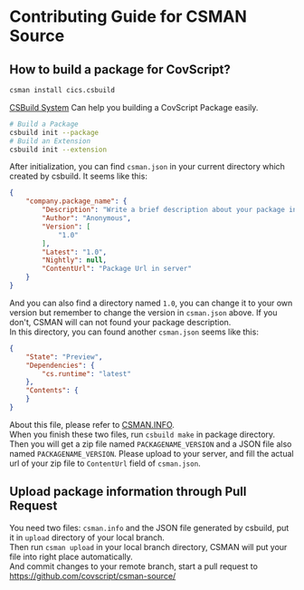 # Contributing Guide for CSMAN Source
## How to build a package for CovScript?
```sh
csman install cics.csbuild
```
[CSBuild System](https://github.com/covscript/csbuild) Can help you building a CovScript Package easily.
```sh
# Build a Package
csbuild init --package
# Build an Extension
csbuild init --extension
```
After initialization, you can find `csman.json` in your current directory which created by csbuild. It seems like this:
```json
{
    "company.package_name": {
        "Description": "Write a brief description about your package in a line",
        "Author": "Anonymous",
        "Version": [
            "1.0"
        ],
        "Latest": "1.0",
        "Nightly": null,
        "ContentUrl": "Package Url in server"
    }
}
```
And you can also find a directory named `1.0`, 
you can change it to your own version but remember to change the version in `csman.json` above. 
If you don't, CSMAN will can not found your package description.  
In this directory, you can found another `csman.json` seems like this:
```json
{
    "State": "Preview",
    "Dependencies": {
        "cs.runtime": "latest"
    },
    "Contents": {
    }
}
```
About this file, please refer to [CSMAN.INFO](http://csman.info/).  
When you finish these two files, run `csbuild make` in package directory. 
Then you will get a zip file named `PACKAGENAME_VERSION` and a JSON file also named `PACKAGENAME_VERSION`. 
Please upload to your server, and fill the actual url of your zip file to `ContentUrl` field of `csman.json`. 
## Upload package information through Pull Request
You need two files: `csman.info` and the JSON file generated by csbuild, put it in `upload` directory of your local branch.  
Then run `csman upload` in your local branch directory, CSMAN will put your file into right place automatically.  
And commit changes to your remote branch, start a pull request to https://github.com/covscript/csman-source/
